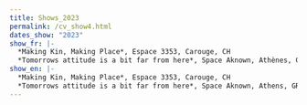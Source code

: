 ```yaml
---
title: Shows_2023
permalink: /cv_show4.html
dates_show: "2023"
show_fr: |-
  *Making Kin, Making Place*, Espace 3353, Carouge, CH
  *Tomorrows attitude is a bit far from here*, Space Aknown, Athènes, GR
show_en: |-
  *Making Kin, Making Place*, Espace 3353, Carouge, CH
  *Tomorrows attitude is a bit far from here*, Space Aknown, Athens, GR
---
```

